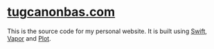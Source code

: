 # [tugcanonbas.com](https://tugcanonbas.com)

This is the source code for my personal website. It is built using [Swift](https://swift.org), [Vapor](https://vapor.codes) and [Plot](https://github.com/JohnSundell/Plot).
